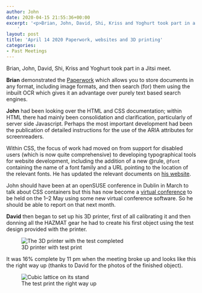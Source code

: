 ```yaml
---
author: John
date: 2020-04-15 21:55:36+00:00
excerpt: '<p>Brian, John, David, Shi, Kriss and Yoghurt took part in a Jitsi meet.</p><p><strong>Brian</strong> demonstrated the <a href="https://openpaper.work/" type="text/html">Paperwork</a> which allows you to store documents in any format, including image formats, and then search (for) them using the inbuilt OCR which gives it an advantage over purely text based search engines.</p>
	'
layout: post
title: 'April 14 2020 Paperwork, websites and 3D printing'
categories:
- Past Meetings
---
```


<p>Brian, John, David, Shi, Kriss and Yoghurt took part in a Jitsi meet.</p><p><strong>Brian</strong> demonstrated the <a href="https://openpaper.work/" type="text/html">Paperwork</a> which allows you to store documents in any format, including image formats, and then search (for) them using the inbuilt OCR which gives it an advantage over purely text based search engines.</p><p><strong>John</strong> had been looking over the HTML and CSS documentation; within HTML there had mainly been consolidation and clarification, particularly of server side Javascript. Perhaps the most important development had been the publication of detailed instructions for the use of the ARIA attributes for screenreaders.</p><p>Within CSS, the focus of work had moved on from support for disabled users (which is now quite comprehensive) to developing typographical tools for website development, including the addition of a new @rule, <code>@font</code> containing the name of a font family and a URL pointing to the location of the relevant fonts. He has updated the relevant documents on <a href="https://johnrhudson.me.uk/computing.html" type="text/html">his website</a>.</p><p>John should have been at an openSUSE conference in Dublin in March to talk about CSS containers but this has now become a <a href="https://events.opensuse.org/conferences/oSvirtsmt" type="text/html">virtual conference</a> to be held on the 1–2 May using some new virtual conference software. So he should be able to report on that next month.</p><p><strong>David</strong> then began to set up his 3D printer, first of all calibrating it and then donning all the HAZMAT gear he had to create his first object using the test design provided with the printer.</p><figure><img src="http://bradlug.co.uk/blog/2020/04/14/images/David_3D_printer_650px.png" alt="The 3D printer with the test completed" role="img"><figcaption>3D printer with test print</figcaption></figure><p>It was 16% complete by 11 pm when the meeting broke up and looks like this the right way up (thanks to David for the photos of the finished object).</p><figure><img src="http://bradlug.co.uk/blog/2020/04/14/images/David_3D_print_650px.png" alt="Cubic lattice on its stand" role="img"><figcaption>The test print the right way up</figcaption></figure>
